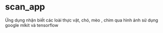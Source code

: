 # scan_app
Ứng dụng nhận biết các loài thực vật, chó, mèo , chim qua hình ảnh sử dụng google mlkit và tensorflow
